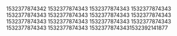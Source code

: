 1532377874342
1532377874343
1532377874343
1532377874343
1532377874343
1532377874343
1532377874343
1532377874343
1532377874343
1532377874343
1532377874343
1532377874343
1532377874343
1532377874343
15323778743431532392141877
